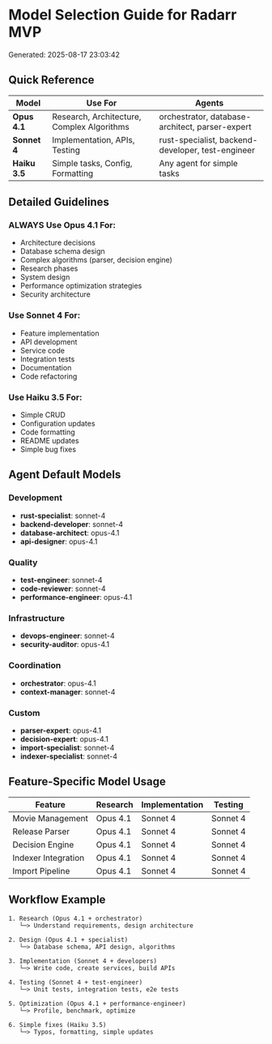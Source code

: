 # Model Selection Guide for Radarr MVP

Generated: 2025-08-17 23:03:42

## Quick Reference

| Model | Use For | Agents |
|-------|---------|--------|
| **Opus 4.1** | Research, Architecture, Complex Algorithms | orchestrator, database-architect, parser-expert |
| **Sonnet 4** | Implementation, APIs, Testing | rust-specialist, backend-developer, test-engineer |
| **Haiku 3.5** | Simple tasks, Config, Formatting | Any agent for simple tasks |

## Detailed Guidelines

### ALWAYS Use Opus 4.1 For:
- Architecture decisions
- Database schema design
- Complex algorithms (parser, decision engine)
- Research phases
- System design
- Performance optimization strategies
- Security architecture

### Use Sonnet 4 For:
- Feature implementation
- API development
- Service code
- Integration tests
- Documentation
- Code refactoring

### Use Haiku 3.5 For:
- Simple CRUD
- Configuration updates
- Code formatting
- README updates
- Simple bug fixes

## Agent Default Models


### Development
- **rust-specialist**: sonnet-4
- **backend-developer**: sonnet-4
- **database-architect**: opus-4.1
- **api-designer**: opus-4.1

### Quality
- **test-engineer**: sonnet-4
- **code-reviewer**: sonnet-4
- **performance-engineer**: opus-4.1

### Infrastructure
- **devops-engineer**: sonnet-4
- **security-auditor**: opus-4.1

### Coordination
- **orchestrator**: opus-4.1
- **context-manager**: sonnet-4

### Custom
- **parser-expert**: opus-4.1
- **decision-expert**: opus-4.1
- **import-specialist**: sonnet-4
- **indexer-specialist**: sonnet-4

## Feature-Specific Model Usage

| Feature | Research | Implementation | Testing |
|---------|----------|----------------|---------|
| Movie Management | Opus 4.1 | Sonnet 4 | Sonnet 4 |
| Release Parser | Opus 4.1 | Sonnet 4 | Sonnet 4 |
| Decision Engine | Opus 4.1 | Sonnet 4 | Sonnet 4 |
| Indexer Integration | Opus 4.1 | Sonnet 4 | Sonnet 4 |
| Import Pipeline | Opus 4.1 | Sonnet 4 | Sonnet 4 |

## Workflow Example

```
1. Research (Opus 4.1 + orchestrator)
   └─> Understand requirements, design architecture

2. Design (Opus 4.1 + specialist)
   └─> Database schema, API design, algorithms

3. Implementation (Sonnet 4 + developers)
   └─> Write code, create services, build APIs

4. Testing (Sonnet 4 + test-engineer)
   └─> Unit tests, integration tests, e2e tests

5. Optimization (Opus 4.1 + performance-engineer)
   └─> Profile, benchmark, optimize

6. Simple fixes (Haiku 3.5)
   └─> Typos, formatting, simple updates
```
